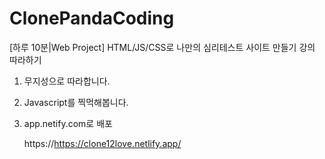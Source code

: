 # ClonePandaCoding
[하루 10분|Web Project] HTML/JS/CSS로 나만의 심리테스트 사이트 만들기 강의 따라하기

1. 무지성으로 따라합니다.
2. Javascript를 찍먹해봅니다.
3. app.netify.com로 배포

   https://https://clone12love.netlify.app/
